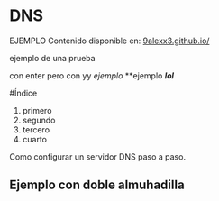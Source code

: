 # DNS
EJEMPLO
Contenido disponible en: [9alexx3.github.io/](https://9alexx3.github.io/Configuracion-DNS)

ejemplo de una
prueba

con enter pero
con
yy
*ejemplo*
**ejemplo
***lol***

#Índice
1. primero
2. segundo
3. tercero
4. cuarto


Como configurar un servidor DNS paso a paso.
## Ejemplo con doble almuhadilla
